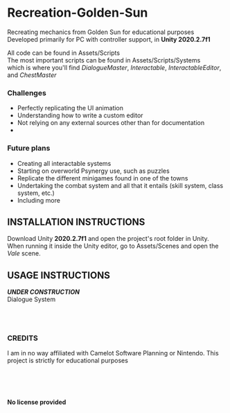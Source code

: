 # Recreation-Golden-Sun
Recreating mechanics from Golden Sun for educational purposes
</br>
Developed primarily for PC with controller support, in **Unity 2020.2.7f1**

All code can be found in Assets/Scripts
</br>
The most important scripts can be found in Assets/Scripts/Systems
</br>
which is where you'll find *DialogueMaster*, *Interactable*, *InteractableEditor*, and *ChestMaster*

### Challenges
* Perfectly replicating the UI animation
* Understanding how to write a custom editor
* Not relying on any external sources other than for documentation
* 

### Future plans
* Creating all interactable systems
* Starting on overworld Psynergy use, such as puzzles 
* Replicate the different minigames found in one of the towns
* Undertaking the combat system and all that it entails (skill system, class system, etc.)
* Including more

## INSTALLATION INSTRUCTIONS
Download Unity **2020.2.7f1** and open the project's root folder in Unity.
</br>
When running it inside the Unity editor, go to Assets/Scenes and open the *Vale* scene.

## USAGE INSTRUCTIONS
**_UNDER CONSTRUCTION_**
</br>
Dialogue System

</br>
</br>

### CREDITS
I am in no way affiliated with Camelot Software Planning or Nintendo. This project is strictly for educational purposes

</br>
</br>
</br>

**No license provided**

